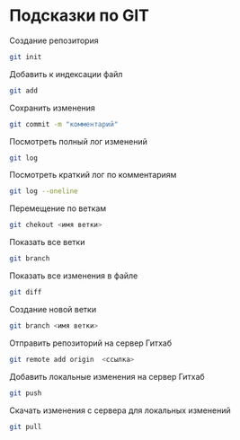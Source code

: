 # Подсказки по GIT

Создание репозитория 
```sh
git init
```

Добавить к индексации файл 

```sh
git add
```

Сохранить изменения
```sh
git commit -m "комментарий"
```

Посмотреть полный лог изменений 

```sh
git log
```

Посмотреть краткий лог по комментариям
```sh
git log --oneline
```

Перемещение по веткам 

```sh
git chekout <имя ветки>
```

Показать все ветки 

```sh
git branch
```

Показать все изменения в файле

```sh
git diff
```

Создание новой ветки

```sh
git branch <имя ветки>
```

Отправить репозиторий на сервер Гитхаб

```sh
git remote add origin  <ссылка>
```

Добавить локальные изменения на сервер Гитхаб

```sh
git push
```

Скачать изменения с сервера для локальных изменений

```sh
git pull
```